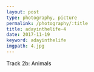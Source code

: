 ```yaml
---
layout: post
type: photography, picture
permalink: /photography/:title
title: adayinthelife-4
date: 2017-11-19
keyword: adayinthelife
imgpath: 4.jpg
---
```


Track 2b: Animals